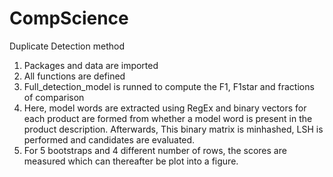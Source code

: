 # CompScience
Duplicate Detection method
1. Packages and data are imported
2. All functions are defined
3. Full_detection_model is runned to compute the F1, F1star and fractions of comparison
4. Here, model words are extracted using RegEx and binary vectors for each product are formed from 
    whether a model word is present in the product description. Afterwards, This binary matrix is minhashed, LSH is performed
    and candidates are evaluated. 
5. For 5 bootstraps and 4 different number of rows, the scores are measured which can thereafter be plot into a figure.
